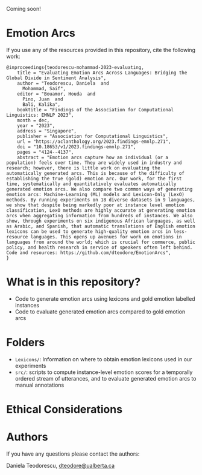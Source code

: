 Coming soon!

# Emotion Arcs

If you use any of the resources provided in this repository, cite the following work:
```
@inproceedings{teodorescu-mohammad-2023-evaluating,
    title = "Evaluating Emotion Arcs Across Languages: Bridging the Global Divide in Sentiment Analysis",
    author = "Teodorescu, Daniela  and
      Mohammad, Saif",
    editor = "Bouamor, Houda  and
      Pino, Juan  and
      Bali, Kalika",
    booktitle = "Findings of the Association for Computational Linguistics: EMNLP 2023",
    month = dec,
    year = "2023",
    address = "Singapore",
    publisher = "Association for Computational Linguistics",
    url = "https://aclanthology.org/2023.findings-emnlp.271",
    doi = "10.18653/v1/2023.findings-emnlp.271",
    pages = "4124--4137",
    abstract = "Emotion arcs capture how an individual (or a population) feels over time. They are widely used in industry and research; however, there is little work on evaluating the automatically generated arcs. This is because of the difficulty of establishing the true (gold) emotion arc. Our work, for the first time, systematically and quantitatively evaluates automatically generated emotion arcs. We also compare two common ways of generating emotion arcs: Machine-Learning (ML) models and Lexicon-Only (LexO) methods. By running experiments on 18 diverse datasets in 9 languages, we show that despite being markedly poor at instance level emotion classification, LexO methods are highly accurate at generating emotion arcs when aggregating information from hundreds of instances. We also show, through experiments on six indigenous African languages, as well as Arabic, and Spanish, that automatic translations of English emotion lexicons can be used to generate high-quality emotion arcs in less-resource languages. This opens up avenues for work on emotions in languages from around the world; which is crucial for commerce, public policy, and health research in service of speakers often left behind. Code and resources: https://github.com/dteodore/EmotionArcs",
}
```

# What is in this repository?
- Code to generate emotion arcs using lexicons and gold emotion labelled instances
- Code to evaluate generated emotion arcs compared to gold emotion arcs

# Folders
- ```Lexicons/```: Information on where to obtain emotion lexicons used in our experiments
- ```src/```: scripts to compute instance-level emotion scores for a temporally ordered stream of utterances, and to evaluate generated emotion arcs to manual annotations

# Ethical Considerations


# Authors
If you have any questions please contact the authors:

Daniela Teodorescu, dteodore@ualberta.ca
